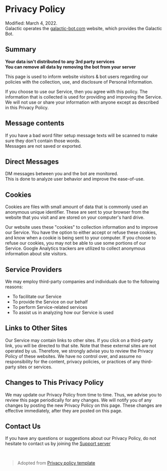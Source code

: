 # Privacy Policy
Modified: March 4, 2022.  
Galactic operates the [galactic-bot.com](https://galactic-bot.com) website, which provides the Galactic Bot.

## Summary
**Your data isn't distributed to any 3rd party services**  
**You can remove all data by removing the bot from your server**  

This page is used to inform website visitors & bot users regarding our policies with the collection, use, and disclosure of Personal Information.

If you choose to use our Service, then you agree with this policy. The information that is collected is used for providing and improving the Service. We will not use or share your information with anyone except as described in this Privacy Policy.

## Message contents
If you have a bad word filter setup message texts will be scanned to make sure they don't contain those words.  
Messages are not saved or exported.

## Direct Messages
DM messages between you and the bot are monitored.  
This is done to analyze user behavior and improve the ease-of-use.

## Cookies
Cookies are files with small amount of data that is commonly used an anonymous unique identifier. These are sent to your browser from the website that you visit and are stored on your computer's hard drive.

Our website uses these "cookies" to collection information and to improve our Service. You have the option to either accept or refuse these cookies, and know when a cookie is being sent to your computer. If you choose to refuse our cookies, you may not be able to use some portions of our Service. Google Analytics trackers are utilized to collect anonymous information about site visitors.

## Service Providers
We may employ third-party companies and individuals due to the following reasons:
- To facilitate our Service
- To provide the Service on our behalf
- To perform Service-related services
- To assist us in analyzing how our Service is used 

## Links to Other Sites
Our Service may contain links to other sites. If you click on a third-party link, you will be directed to that site. Note that these external sites are not operated by us. Therefore, we strongly advise you to review the Privacy Policy of these websites. We have no control over, and assume no responsibility for the content, privacy policies, or practices of any third-party sites or services.

## Changes to This Privacy Policy
We may update our Privacy Policy from time to time. Thus, we advise you to review this page periodically for any changes. We will notify you of any changes by posting the new Privacy Policy on this page. These changes are effective immediately, after they are posted on this page.

## Contact Us
If you have any questions or suggestions about our Privacy Policy, do not hesitate to contact us by joining the [Support server](https://galactic-bot.com/support.html)  
  
&nbsp;
&nbsp;
&nbsp;
  
> Adopted from [Privacy policy template](https://www.privacypolicytemplate.net/)
